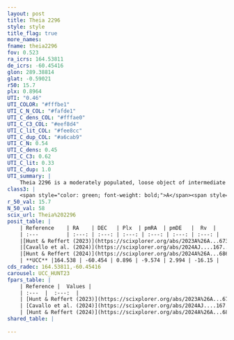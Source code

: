 ```yaml
---
layout: post
title: Theia 2296
style: style
title_flag: true
more_names: 
fname: theia2296
fov: 0.523
ra_icrs: 164.53811
de_icrs: -60.45416
glon: 289.38814
glat: -0.59021
r50: 15.7
plx: 0.8964
UTI: "0.46"
UTI_COLOR: "#fffbe1"
UTI_C_N_COL: "#fafde1"
UTI_C_dens_COL: "#fffae0"
UTI_C_C3_COL: "#eef8d4"
UTI_C_lit_COL: "#fee8cc"
UTI_C_dup_COL: "#a6cab9"
UTI_C_N: 0.54
UTI_C_dens: 0.45
UTI_C_C3: 0.62
UTI_C_lit: 0.33
UTI_C_dup: 1.0
UTI_summary: |
    Theia 2296 is a moderately populated, loose object of intermediate C3 quality. It was recently reported in the literature.
class3: |
    <span style="color: green; font-weight: bold;">A</span><span style="color: red; font-weight: bold;">C</span>
r_50_val: 15.7
N_50_val: 58
scix_url: Theia%202296
posit_table: |
    | Reference    | RA    | DEC   | Plx  | pmRA  | pmDE   |  Rv  |
    | :---         | :---: | :---: | :---: | :---: | :---: | :---: |
    |[Hunt & Reffert (2023)](https://scixplorer.org/abs/2023A%26A...673A.114H) | 164.364 | -60.449 | 0.888 | -9.535 | 2.948 | -21.762 |
    |[Cavallo et al. (2024)](https://scixplorer.org/abs/2024AJ....167...12C) | 164.701 | -60.491 | 0.895 | -- | -- | -- |
    |[Hunt & Reffert (2024)](https://scixplorer.org/abs/2024A%26A...686A..42H) | 164.364 | -60.449 | 0.888 | -9.535 | 2.948 | -21.762 |
    | **UCC** |164.538 | -60.454 | 0.896 | -9.574 | 2.994 | -16.15 | 
cds_radec: 164.53811,-60.45416
carousel: UCC_HUNT23
fpars_table: |
    | Reference |  Values |
    | :---  |  :---:  |
    | [Hunt & Reffert (2023)](https://scixplorer.org/abs/2023A%26A...673A.114H) | `AV50=0.249, diffAV50=0.433, MOD50=10.127, logAge50=8.096` |
    | [Cavallo et al. (2024)](https://scixplorer.org/abs/2024AJ....167...12C) | `AV50=0.69, dMod50=10.09, logAge50=7.96, [Fe/H]50=-0.22` |
    | [Hunt & Reffert (2024)](https://scixplorer.org/abs/2024A%26A...686A..42H) | `MassJ=97.4041` |
shared_table: |
    
---
```

